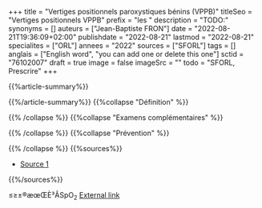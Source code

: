 +++
title = "Vertiges positionnels paroxystiques bénins (VPPB)"
titleSeo = "Vertiges positionnels VPPB"
prefix = "les "
description = "TODO:"
synonyms = []
auteurs = ["Jean-Baptiste FRON"]
date = "2022-08-21T19:36:09+02:00"
publishdate = "2022-08-21"
lastmod = "2022-08-21"
specialites = ["ORL"]
annees = "2022"
sources = ["SFORL"]
tags = []
anglais = ["English word", "you can add one or delete this one"]
sctid = "76102007"
draft = true
image = false
imageSrc = ""
todo = "SFORL, Prescrire"
+++

{{%article-summary%}}



{{%/article-summary%}}
{{%collapse "Définition" %}}



{{% /collapse %}}
{{%collapse "Examens complémentaires" %}}


{{% /collapse %}}
{{%collapse "Prévention" %}}


{{% /collapse %}}
{{%sources%}}

- [Source 1](URL)

{{%/sources%}}

≤≥±®æœŒÈ³ÂSpO<sub>2</sub>
[External link](https://discourse.gohugo.io/ "{rel='nofollow'}")
